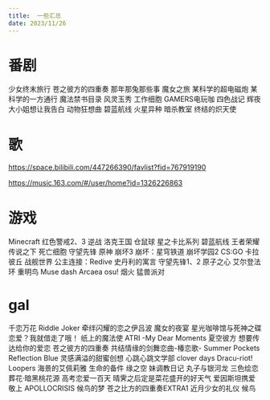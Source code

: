 ```yaml
---
title:  一些汇总
date: 2023/11/26
---
```


# 番剧

少女终末旅行
苍之彼方的四重奏
那年那兔那些事
魔女之旅
某科学的超电磁炮
某科学的一方通行
魔法禁书目录
风灵玉秀
工作细胞
GAMERS电玩咖
四色战记
辉夜大小姐想让我告白
动物狂想曲
碧蓝航线
火星异种
暗杀教室
终结的炽天使

# 歌

https://space.bilibili.com/447266390/favlist?fid=767919190

https://music.163.com/#/user/home?id=1326226863

# 游戏

Minecraft
红色警戒2、3
逆战
洛克王国
仓鼠球
星之卡比系列
碧蓝航线
王者荣耀
传说之下
死亡细胞
守望先锋
原神
崩坏3
崩坏：星穹铁道
崩坏学园2
CS:GO
卡拉彼丘
战舰世界
公主连接：Redive
史丹利的寓言
守望先锋1、2
原子之心
艾尔登法环
重明鸟
Muse dash
Arcaea
osu!
烟火
猛兽派对


# gal

千恋万花
Riddle Joker
牵绊闪耀的恋之伊吕波
魔女的夜宴
星光咖啡馆与死神之碟
恋爱？我就借走了哦！
纸上的魔法使
ATRI -My Dear Moments
夏空彼方
想要传达给你的爱恋
苍之彼方的四重奏
共结情缘的剑舞恋曲-椿恋歌-
Summer Pockets Reflection Blue
灵感满溢的甜蜜创想
心跳心跳文学部
clover days
Dracu-riot!
Loopers
海景的艾佩莉雅
生命的备件
缘之空
妹调教日记
丸子与银河龙
三色绘恋
葬花·暗黑桃花源
高考恋爱一百天
晴霁之后定是菜花盛开的好天气
爱因斯坦携爱敬上 APOLLOCRISIS
候鸟的梦
苍之比方的四重奏EXTRA1
近月少女的礼仪
候鸟






